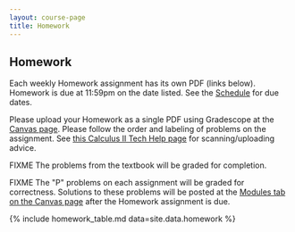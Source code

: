 ```yaml
---
layout: course-page
title: Homework
---
```


## Homework

Each weekly Homework assignment has its own PDF (links below).  Homework is due at 11:59pm on the date listed.  See the [Schedule](assets/general/schedule.pdf) for due dates.

Please upload your Homework as a single PDF using Gradescope at the [Canvas page](FIXME).  Please follow the order and labeling of problems on the assignment.  See [this Calculus II Tech Help page](https://bueler.github.io/calc2/techHelp.html) for scanning/uploading advice.

FIXME The problems from the textbook will be graded for completion.

FIXME The "P" problems on each assignment will be graded for correctness.  Solutions to these problems will be posted at the [Modules tab on the Canvas page](FIXME) after the Homework assignment is due.

{% include homework_table.md  data=site.data.homework %}
